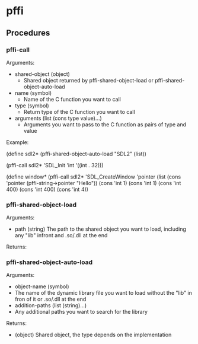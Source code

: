 # pffi


## Procedures


### pffi-call

Arguments:

- shared-object (object)
  - Shared object returned by pffi-shared-object-load or pffi-shared-object-auto-load
- name (symbol)
  - Name of the C function you want to call
- type (symbol)
  - Return type of the C function you want to call
- arguments (list (cons type value)...)
  - Arguments you want to pass to the C function as pairs of type and value

Example:

(define sdl2* (pffi-shared-object-auto-load "SDL2" (list))

(pffi-call sdl2* 'SDL_Init 'int '((int . 32)))

(define window* (pffi-call sdl2*
                          'SDL_CreateWindow
                          'pointer
                          (list (cons 'pointer (pffi-string->pointer "Hello"))
                                (cons 'int 1)
                                (cons 'int 1)
                                (cons 'int 400)
                                (cons 'int 400)
                                (cons 'int 4))


### pffi-shared-object-load

Arguments:
- path (string) The path to the shared object you want to load, including any "lib" infront and .so/.dll at the end

Returns:



### pffi-shared-object-auto-load

Arguments:
- object-name (symbol)
 - The name of the dynamic library file you want to load without the "lib" in fron of it or .so/.dll at the end
- addition-paths (list (string)...)
 - Any additional paths you want to search for the library

Returns:
- (object) Shared object, the type depends on the implementation



